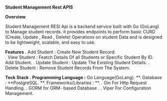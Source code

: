 **Student Management Rest APIS**

**Overview**

Student Management RESI Api is a backend service built with Go (GoLang) to Manage student records. it provides endpoints to perform basic CURD (Create, Update , Read , Delete) Operations on student Data and is designed to  be lightweight, scalable, and easy to use.

****Features****
  . Add Student    : Create New Student Record.             
  . View Student   : Featch Details Of all Students or Specific Student By ID. Add Student.
  . Update Student : Update The Existing Student Details.
  . Delete Student : Remove Student Records From The System.

**Teck Stack**
**. Programming Language :** Go Language(GoLang).
**. Database : **PostgreSQL.
**. Frameworks/Libraries : **.
    . Gin For Http Request Handling.
    . GORM for ORM- based Database .
    . Viper For Configuration Management.
